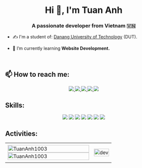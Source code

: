 <h1 align="center">Hi 👋, I'm Tuan Anh</h1>
<p align="center">
  <h3 align="center">A passionate developer from Vietnam 🇻🇳 </h3>
</p>


- ✍ I'm a student of: [Danang University of Technology](https://dut.udn.vn/) (DUT).

- 🌱 I’m currently learning **Website Development.**

<br />

## 📫 How to reach me:

<p align="center">
  <a href="https://www.linkedin.com/in/buituananh103/" target="_blank">
    <img src="https://img.icons8.com/fluent/48/000000/linkedin.png"/>
  </a>
  <a href="https://www.facebook.com/buituananh.bta.99" alt="Facebook">
    <img src="https://img.icons8.com/fluent/48/000000/facebook-new.png" target="_blank" />
  </a> 
  <a href="https://github.com/TuanAnh1003" alt="Github">
    <img src="https://img.icons8.com/fluent/48/000000/github.png"/>
  </a> 
  <a href="https://gitlab.com/anhaanh2003" alt="Gitlab">
    <img src="https://img.icons8.com/color/48/null/gitlab.png"/>
  </a>
  <a href="mailto:anhaanh2003@gmail.com" alt="Email">
    <img src="https://img.icons8.com/color/48/null/gmail--v1.png"/>
  </a>
</p>

## Skills:
<p align="center"> 
  <img src="https://img.icons8.com/fluency/48/null/javascript.png"/>
  <img src="https://img.icons8.com/color/48/null/vue-js.png"/>
  <img src="https://img.icons8.com/color/48/null/nuxt-jc.png"/>
  <img src="https://img.icons8.com/fluency/48/null/c-sharp-logo.png"/>
  <img src="https://img.icons8.com/color/48/null/net-framework.png"/>
  <img src="https://img.icons8.com/color/48/000000/microsoft-sql-server.png"/>
  <img src="https://img.icons8.com/color/48/000000/git.png"/>
</p>

## Activities:

<table style="width:100%;">
  <tr>
    <td>
      <img src="https://github-readme-stats.vercel.app/api/top-langs/?username=TuanAnh1003&bg_color=FFFFFF00&text_color=179fa3&layout=compact&hide=CSS&langs_count=10" alt="TuanAnh1003" width="100%"/>
      <img src="https://github-readme-stats.vercel.app/api?username=TuanAnh1003&show_icons=true&theme=radical&bg_color=FFFFFF00&text_color=179fa3&show_icons=true&count_private=true&include_all_commits=true" alt="TuanAnh1003" width="100%">
    </td>
    <td>
      <p align="center"> 
        <img src="https://cdn.dribbble.com/users/1059583/screenshots/4171367/coding-freak.gif" alt="dev" width="100%"/>
      </p>
    </td>
  </tr>
</table>


